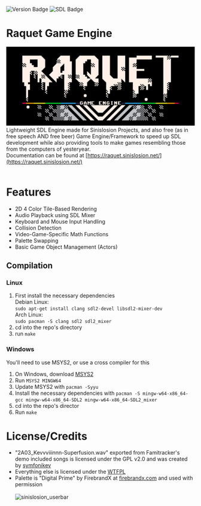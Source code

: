 ![Version Badge](https://img.shields.io/badge/Pre_Release-1.1.0-%2365aaff) ![SDL Badge](https://img.shields.io/badge/Backend-SDL2-%23dd6fff)<br>
# Raquet Game Engine
![Raquet Game Engine -- Logo by Chris S.](/raquetlogo.png)<br>
Lightweight SDL Engine made for Sinislosion Projects, and also free (as in free speech AND free beer) Game Engine/Framework to speed up SDL development while also providing tools to make games resembling those from the computers of yesteryear.<br>
Documentation can be found at [https://raquet.sinislosion.net/](https://raquet.sinislosion.net/)
<br><br>

# Features
- 2D 4 Color Tile-Based Rendering
- Audio Playback using SDL Mixer
- Keyboard and Mouse Input Handling
- Collision Detection
- Video-Game-Specific Math Functions
- Palette Swapping
- Basic Game Object Management (Actors)

## Compilation
### Linux
1. First install the necessary dependencies<br>
	Debian Linux:<br>
	`sudo apt-get install clang sdl2-devel libsdl2-mixer-dev`<br>
    Arch Linux:<br>
	`sudo pacman -S clang sdl2 sdl2_mixer`
2. cd into the repo's directory
3. run `make`

### Windows
You'll need to use MSYS2, or use a cross compiler for this
1. On Windows, download [MSYS2](https://www.msys2.org/)
2. Run `MSYS2 MINGW64`
3. Update MSYS2 with `pacman -Syyu`
4. Install the necessary dependencies with `pacman -S mingw-w64-x86_64-gcc mingw-w64-x86_64-SDL2 mingw-w64-x86_64-SDL2_mixer`
5. cd into the repo's director
6. Run `make`

# License/Credits
- "2A03_Kevvviiinnn-Superfusion.wav" exported from Famitracker's demo included songs is licensed under the GPL v2.0 and was created by [symfonikev](https://www.youtube.com/watch?v=gvhjNV9uKl8)<br>
- Everything else is licensed under the [WTFPL](http://www.wtfpl.net/about/)
- Palette is "Digital Prime" by FirebrandX at [firebrandx.com](http://www.firebrandx.com/nespalettes.html) and used with permission<br><br>
![sinislosion_userbar](https://github.com/Sinislosion/Raquet/assets/144758323/def817b8-65ae-451c-ab79-ace6702e44ae)
